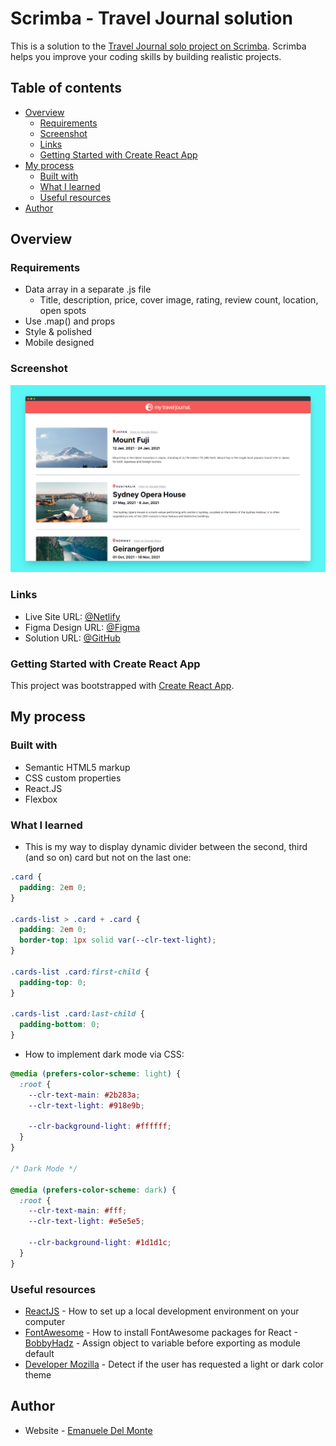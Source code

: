 # Scrimba - Travel Journal solution

This is a solution to the [Travel Journal solo project on Scrimba](https://scrimba.com/learn/learnjavascript/). Scrimba helps you improve your coding skills by building realistic projects.

## Table of contents

- [Overview](#overview)
  - [Requirements](#requirements)
  - [Screenshot](#screenshot)
  - [Links](#links)
  - [Getting Started with Create React App](#getting-started-with-create-react-app)
- [My process](#my-process)
  - [Built with](#built-with)
  - [What I learned](#what-i-learned)
  - [Useful resources](#useful-resources)
- [Author](#author)

## Overview

### Requirements

- Data array in a separate .js file
  - Title, description, price, cover image, rating, review count, location, open spots
- Use .map() and props
- Style & polished
- Mobile designed

### Screenshot

![screenshot](/src/screenshots/screenshot.png)

### Links

- Live Site URL: [@Netlify](https://travel-journal-xdelmo.netlify.app/)
- Figma Design URL: [@Figma](https://www.figma.com/file/QG4cOExkdbIbhSfWJhs2gs/Travel-Journal?node-id=0-1&t=ahiWj15FjdRROJsl-0)
- Solution URL: [@GitHub](https://github.com/xdelmo/travel-journal)

### Getting Started with Create React App

This project was bootstrapped with [Create React App](https://github.com/facebook/create-react-app).

## My process

### Built with

- Semantic HTML5 markup
- CSS custom properties
- React.JS
- Flexbox

### What I learned

- This is my way to display dynamic divider between the second, third (and so on) card but not on the last one:

```css
.card {
  padding: 2em 0;
}

.cards-list > .card + .card {
  padding: 2em 0;
  border-top: 1px solid var(--clr-text-light);
}

.cards-list .card:first-child {
  padding-top: 0;
}

.cards-list .card:last-child {
  padding-bottom: 0;
}
```

- How to implement dark mode via CSS:

```css
@media (prefers-color-scheme: light) {
  :root {
    --clr-text-main: #2b283a;
    --clr-text-light: #918e9b;

    --clr-background-light: #ffffff;
  }
}

/* Dark Mode */

@media (prefers-color-scheme: dark) {
  :root {
    --clr-text-main: #fff;
    --clr-text-light: #e5e5e5;

    --clr-background-light: #1d1d1c;
  }
}
```

### Useful resources

- [ReactJS](https://reactjs.org/tutorial/tutorial.html) - How to set up a local development environment on your computer
- [FontAwesome](https://fontawesome.com/v5/docs/web/use-with/react) - How to install FontAwesome packages for React -[BobbyHadz](https://bobbyhadz.com/blog/react-assign-object-to-variable-before-exporting-as-module) - Assign object to variable before exporting as module default
- [Developer Mozilla](https://developer.mozilla.org/en-US/docs/Web/CSS/@media/prefers-color-scheme) - Detect if the user has requested a light or dark color theme

## Author

- Website - [Emanuele Del Monte](https://www.emanueledelmonte.it)
